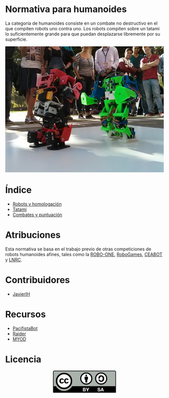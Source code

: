 # Normativa para humanoides
La categoría de humanoides consiste en un combate no destructivo en el que compiten robots uno contra uno. Los robots compiten sobre un tatami lo suficientemente grande para que puedan desplazarse libremente por su superficie.

<p align="center"><img src="images/competicion.png" height="400px" align = "center"></p>


# Índice

 - [Robots y homologación](robots.md)
 - [Tatami](tatami.md)
 - [Combates y puntuación](combates.md)


# Atribuciones

Esta normativa se basa en el trabajo previo de otras competiciones de robots humanoides afines, tales como la [ROBO-ONE](http://www.robo-one.com/en/), [RoboGames](http://robogames.net/rules/r1-wrestling.php), [CEABOT](http://www.ceabot.es/) y [LNRC]().

# Contribuidores

 - [JavierIH](https://github.com/JavierIH)

# Recursos

- [PacifistaBot](https://github.com/robotaleh/PacifistaBot)
- [Raider](https://github.com/JavierIH/raider)
- [MYOD](https://github.com/myod-robotics/MYOD)

# Licencia

<p align="center"><img src="images/by-sa.png" width="200" align = "center"></p>
